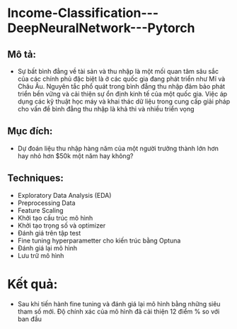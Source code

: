 # Income-Classification---DeepNeuralNetwork---Pytorch
## Mô tả:
* Sự bất bình đẳng về tài sản và thu nhập là một mối quan tâm sâu sắc của các chính phủ đặc biệt là ở các quốc gia đang phát triển như Mĩ và Châu Âu. Nguyên tắc phổ quát trong bình đẳng thu nhập đảm bảo phát triển bền vững và cải thiện sự ổn định kinh tế của một quốc gia. Việc áp dụng các kỹ thuật học máy và khai thác dữ liệu trong cung cấp giải pháp cho vấn đề bình đẳng thu nhập là khả thi và nhiều triển vọng
## Mục đích:
* Dự đoán liệu thu nhập hàng năm của một người trưởng thành lớn hơn hay nhỏ hơn $50k một năm hay không?
## Techniques:
* Exploratory Data Analysis (EDA)
* Preprocessing Data
* Feature Scaling
* Khởi tạo cấu trúc mô hình
* Khởi tạo trọng số và optimizer
* Đánh giá trên tập test
* Fine tuning hyperparametter cho kiến trúc bằng Optuna
* Đánh giá lại mô hình
* Lưu trữ mô hình
# Kết quả:
* Sau khi tiến hành fine tuning và đánh giá lại mô hình bằng những siêu tham số mới. Độ chính xác của mô hình đã cải thiện 12 điểm % so với ban đầu
